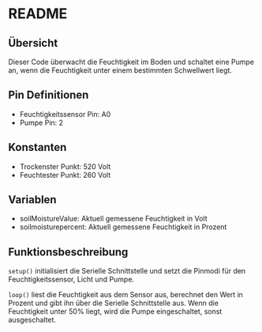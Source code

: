 # README

## Übersicht
Dieser Code überwacht die Feuchtigkeit im Boden und schaltet eine Pumpe an, wenn die Feuchtigkeit unter einem bestimmten Schwellwert liegt.

## Pin Definitionen
- Feuchtigkeitssensor Pin: A0
- Pumpe Pin: 2

## Konstanten
- Trockenster Punkt: 520 Volt
- Feuchtester Punkt: 260 Volt

## Variablen
- soilMoistureValue: Aktuell gemessene Feuchtigkeit in Volt
- soilmoisturepercent: Aktuell gemessene Feuchtigkeit in Prozent

## Funktionsbeschreibung
`setup()` initialisiert die Serielle Schnittstelle und setzt die Pinmodi für den Feuchtigkeitssensor, Licht und Pumpe.

`loop()` liest die Feuchtigkeit aus dem Sensor aus, berechnet den Wert in Prozent und gibt ihn über die Serielle Schnittstelle aus. Wenn die Feuchtigkeit unter 50% liegt, wird die Pumpe eingeschaltet, sonst ausgeschaltet.
